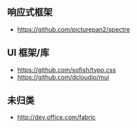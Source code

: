 ## 响应式框架
- https://github.com/picturepan2/spectre

## UI 框架/库
- https://github.com/sofish/typo.css
- https://github.com/dcloudio/mui

## 未归类
- http://dev.office.com/fabric
